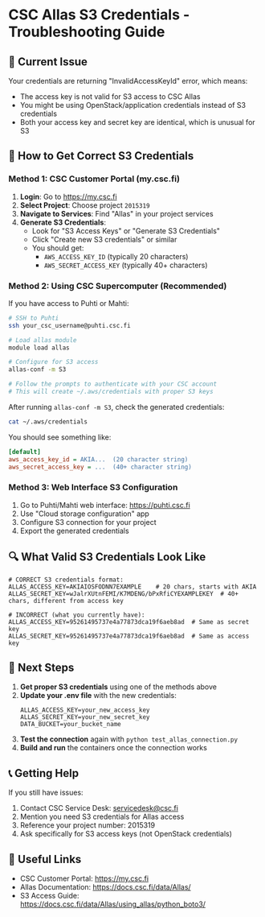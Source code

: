 # CSC Allas S3 Credentials - Troubleshooting Guide

## 🚨 Current Issue
Your credentials are returning "InvalidAccessKeyId" error, which means:
- The access key is not valid for S3 access to CSC Allas
- You might be using OpenStack/application credentials instead of S3 credentials
- Both your access key and secret key are identical, which is unusual for S3

## 🔧 How to Get Correct S3 Credentials

### Method 1: CSC Customer Portal (my.csc.fi)

1. **Login**: Go to https://my.csc.fi
2. **Select Project**: Choose project `2015319`
3. **Navigate to Services**: Find "Allas" in your project services
4. **Generate S3 Credentials**:
   - Look for "S3 Access Keys" or "Generate S3 Credentials"
   - Click "Create new S3 credentials" or similar
   - You should get:
     - `AWS_ACCESS_KEY_ID` (typically 20 characters)
     - `AWS_SECRET_ACCESS_KEY` (typically 40+ characters)

### Method 2: Using CSC Supercomputer (Recommended)

If you have access to Puhti or Mahti:

```bash
# SSH to Puhti
ssh your_csc_username@puhti.csc.fi

# Load allas module
module load allas

# Configure for S3 access
allas-conf -m S3

# Follow the prompts to authenticate with your CSC account
# This will create ~/.aws/credentials with proper S3 keys
```

After running `allas-conf -m S3`, check the generated credentials:
```bash
cat ~/.aws/credentials
```

You should see something like:
```ini
[default]
aws_access_key_id = AKIA...  (20 character string)
aws_secret_access_key = ...  (40+ character string)
```

### Method 3: Web Interface S3 Configuration

1. Go to Puhti/Mahti web interface: https://puhti.csc.fi
2. Use "Cloud storage configuration" app
3. Configure S3 connection for your project
4. Export the generated credentials

## 🔍 What Valid S3 Credentials Look Like

```env
# CORRECT S3 credentials format:
ALLAS_ACCESS_KEY=AKIAIOSFODNN7EXAMPLE    # 20 chars, starts with AKIA
ALLAS_SECRET_KEY=wJalrXUtnFEMI/K7MDENG/bPxRfiCYEXAMPLEKEY  # 40+ chars, different from access key

# INCORRECT (what you currently have):
ALLAS_ACCESS_KEY=95261495737e4a77873dca19f6aeb8ad  # Same as secret key
ALLAS_SECRET_KEY=95261495737e4a77873dca19f6aeb8ad  # Same as access key
```

## 🎯 Next Steps

1. **Get proper S3 credentials** using one of the methods above
2. **Update your .env file** with the new credentials:
   ```env
   ALLAS_ACCESS_KEY=your_new_access_key
   ALLAS_SECRET_KEY=your_new_secret_key
   DATA_BUCKET=your_bucket_name
   ```
3. **Test the connection** again with `python test_allas_connection.py`
4. **Build and run** the containers once the connection works

## 📞 Getting Help

If you still have issues:
1. Contact CSC Service Desk: servicedesk@csc.fi
2. Mention you need S3 credentials for Allas access
3. Reference your project number: 2015319
4. Ask specifically for S3 access keys (not OpenStack credentials)

## 🔗 Useful Links

- CSC Customer Portal: https://my.csc.fi
- Allas Documentation: https://docs.csc.fi/data/Allas/
- S3 Access Guide: https://docs.csc.fi/data/Allas/using_allas/python_boto3/
